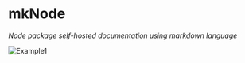 # mkNode
_Node package self-hosted documentation using markdown language_

![Example1](https://i.imgur.com/6i6f1R8.png)

